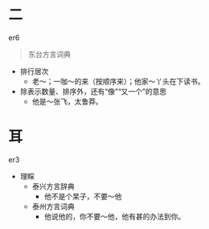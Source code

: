 # 二
er6
> 东台方言词典
- 排行居次
  - 老～；一咖～的来（按顺序来）；他家～丫头在下读书。
- 除表示数量、排序外，还有“像”“又一个”的意思
  - 他是～张飞，太鲁莽。

# 耳
er3
+ 理睬
  * 泰兴方言辞典
    - 他不是个杲子，不要～他
  * 泰州方言词典
    - 他说他的，你不要～他，他有甚的办法到你。
